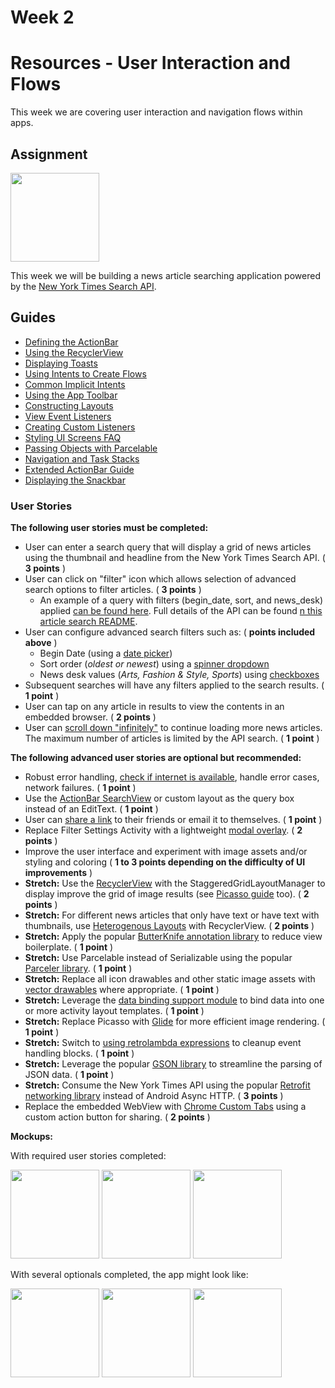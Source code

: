 ##
# Week 2

# Resources - User Interaction and Flows

This week we are covering user interaction and navigation flows within apps.

###
## Assignment
<img src="https://user-images.githubusercontent.com/32641436/77923729-066eac80-72cd-11ea-8612-f45345bc8e11.png" width="142" heigh="216">

This week we will be building a news article searching application powered by the [New York Times Search API](https://developer.nytimes.com/).

###
## Guides

- [Defining the ActionBar](http://guides.codepath.com/android/Defining-The-ActionBar)
- [Using the RecyclerView](http://guides.codepath.com/android/Using-the-RecyclerView)
- [Displaying Toasts](http://guides.codepath.com/android/Displaying-Toasts)
- [Using Intents to Create Flows](http://guides.codepath.com/android/Using-Intents-to-Create-Flows)
- [Common Implicit Intents](http://guides.codepath.com/android/Common-Implicit-Intents)
- [Using the App Toolbar](http://guides.codepath.com/android/Using-the-App-ToolBar)
- [Constructing Layouts](http://guides.codepath.com/android/Constructing-View-Layouts)
- [View Event Listeners](http://guides.codepath.com/android/Basic-Event-Listeners)
- [Creating Custom Listeners](http://guides.codepath.com/android/Creating-Custom-Listeners)
- [Styling UI Screens FAQ](http://guides.codepath.com/android/Styling-UI-Screens-FAQ)
- [Passing Objects with Parcelable](http://guides.codepath.com/android/Using-Parcelable)
- [Navigation and Task Stacks](http://guides.codepath.com/android/Navigation-and-Task-Stacks)
- [Extended ActionBar Guide](http://guides.codepath.com/android/Extended-ActionBar-Guide)
- [Displaying the Snackbar](http://guides.codepath.com/android/Displaying-the-Snackbar)

### User Stories

**The following user stories must be completed:**

- User can enter a search query that will display a grid of news articles using the thumbnail and headline from the New York Times Search API. ( **3 points** )
- User can click on &quot;filter&quot; icon which allows selection of advanced search options to filter articles. ( **3 points** )
  - An example of a query with filters (begin\_date, sort, and news\_desk) applied [can be found here](https://api.nytimes.com/svc/search/v2/articlesearch.json?begin_date=20160112&amp;sort=oldest&amp;fq=news_desk:(%22Education%22%20%22Health%22)&amp;api-key=227c750bb7714fc39ef1559ef1bd8329). Full details of the API can be found [n this article search README](https://developer.nytimes.com/article_search_v2.json#/README).
- User can configure advanced search filters such as: ( **points included above** )
  - Begin Date (using a [date picker](http://guides.codepath.com/android/Using-DialogFragment#displaying-date-or-time-picker-dialogs))
  - Sort order (_oldest or newest_) using a [spinner dropdown](http://guides.codepath.com/android/Working-with-Input-Views#spinners)
  - News desk values (_Arts, Fashion &amp; Style, Sports_) using [checkboxes](http://guides.codepath.com/android/Working-with-Input-Views#checkboxes)
- Subsequent searches will have any filters applied to the search results. ( **1 point** )
- User can tap on any article in results to view the contents in an embedded browser. ( **2 points** )
- User can [scroll down &quot;infinitely&quot;](http://guides.codepath.com/android/Endless-Scrolling-with-AdapterViews-and-RecyclerView) to continue loading more news articles. The maximum number of articles is limited by the API search. ( **1 point** )

**The following advanced user stories are optional but recommended:**

- Robust error handling, [check if internet is available](http://guides.codepath.com/android/Sending-and-Managing-Network-Requests#checking-for-network-connectivity), handle error cases, network failures. ( **1 point** )
- Use the [ActionBar SearchView](http://guides.codepath.com/android/Extended-ActionBar-Guide#adding-searchview-to-actionbar) or custom layout as the query box instead of an EditText. ( **1 point** )
- User can [share a link](http://guides.codepath.com/android/Sharing-Content-with-Intents#attach-share-for-a-webview-url) to their friends or email it to themselves. ( **1 point** )
- Replace Filter Settings Activity with a lightweight [modal overlay](http://guides.codepath.com/android/Using-DialogFragment). ( **2 points** )
- Improve the user interface and experiment with image assets and/or styling and coloring ( **1 to 3 points depending on the difficulty of UI improvements** )
- **Stretch:**  Use the [RecyclerView](http://guides.codepath.com/android/Using-the-RecyclerView) with the StaggeredGridLayoutManager to display improve the grid of image results (see [Picasso guide](http://guides.codepath.com/android/Displaying-Images-with-the-Picasso-Library#adjusting-the-image-size-dynamically) too). ( **2 points** )
- **Stretch:**  For different news articles that only have text or have text with thumbnails, use [Heterogenous Layouts](http://guides.codepath.com/android/Heterogenous-Layouts-inside-RecyclerView) with RecyclerView. ( **2 points** )
- **Stretch:**  Apply the popular [ButterKnife annotation library](http://guides.codepath.com/android/Reducing-View-Boilerplate-with-Butterknife) to reduce view boilerplate. ( **1 point** )
- **Stretch:**  Use Parcelable instead of Serializable using the popular [Parceler library](http://guides.codepath.com/android/Using-Parceler). ( **1 point** )
- **Stretch:**  Replace all icon drawables and other static image assets with [vector drawables](http://guides.codepath.com/android/Drawables#vector-drawables) where appropriate. ( **1 point** )
- **Stretch:**  Leverage the [data binding support module](http://guides.codepath.com/android/Applying-Data-Binding-for-Views) to bind data into one or more activity layout templates. ( **1 point** )
- **Stretch:**  Replace Picasso with [Glide](http://inthecheesefactory.com/blog/get-to-know-glide-recommended-by-google/en) for more efficient image rendering. ( **1 point** )
- **Stretch:**  Switch to [using retrolambda expressions](http://guides.codepath.com/android/Lambda-Expressions) to cleanup event handling blocks. ( **1 point** )
- **Stretch:**  Leverage the popular [GSON library](http://guides.codepath.com/android/Using-Android-Async-Http-Client#decoding-with-gson-library) to streamline the parsing of JSON data. ( **1 point** )
- **Stretch:**  Consume the New York Times API using the popular [Retrofit networking library](http://guides.codepath.com/android/Consuming-APIs-with-Retrofit) instead of Android Async HTTP. ( **3 points** )
- Replace the embedded WebView with [Chrome Custom Tabs](http://guides.codepath.com/android/Chrome-Custom-Tabs) using a custom action button for sharing. ( **2 points** )

**Mockups:**

With required user stories completed:

<img src="https://user-images.githubusercontent.com/32641436/77923778-1a1a1300-72cd-11ea-904c-2d74b52af06e.png" width="142" heigh="216">
<img src="https://user-images.githubusercontent.com/32641436/77923824-2c944c80-72cd-11ea-8c1b-8279796ce0e1.png" width="142" heigh="216">
<img src="https://user-images.githubusercontent.com/32641436/77923847-33bb5a80-72cd-11ea-820b-7a1a67dbc73f.png" width="142" heigh="216">

With several optionals completed, the app might look like:

<img src="https://user-images.githubusercontent.com/32641436/77923893-3fa71c80-72cd-11ea-9cd4-361041509581.png" width="142" heigh="216">
<img src="https://user-images.githubusercontent.com/32641436/77923925-49308480-72cd-11ea-9ff3-53ae074d74a5.png" width="142" heigh="216">
<img src="https://user-images.githubusercontent.com/32641436/77923955-5188bf80-72cd-11ea-8984-03eb8492155c.png" width="142" heigh="216">
